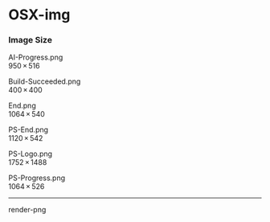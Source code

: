 # OSX-img  

### Image Size  

AI-Progress.png  
950 × 516  

Build-Succeeded.png  
400 × 400  

End.png  
1064 × 540  

PS-End.png  
1120 × 542  

PS-Logo.png  
1752 × 1488  

PS-Progress.png  
1064 × 526  

---  

render-png  

